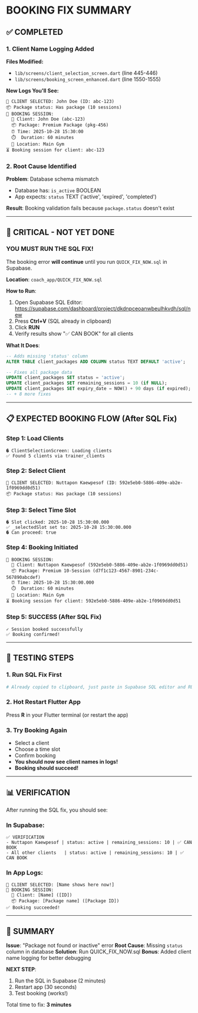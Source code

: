 # BOOKING FIX SUMMARY

## ✅ COMPLETED

### 1. Client Name Logging Added
**Files Modified:**
- `lib/screens/client_selection_screen.dart` (line 445-446)
- `lib/screens/booking_screen_enhanced.dart` (line 1550-1555)

**New Logs You'll See:**
```
👤 CLIENT SELECTED: John Doe (ID: abc-123)
📦 Package status: Has package (10 sessions)
📅 BOOKING SESSION:
  👤 Client: John Doe (abc-123)
  📦 Package: Premium Package (pkg-456)
  ⏰ Time: 2025-10-28 15:30:00
  ⏱️  Duration: 60 minutes
  📍 Location: Main Gym
⏳ Booking session for client: abc-123
```

### 2. Root Cause Identified
**Problem**: Database schema mismatch
- Database has: `is_active` BOOLEAN
- App expects: `status` TEXT ('active', 'expired', 'completed')

**Result**: Booking validation fails because `package.status` doesn't exist

---

## 🚨 CRITICAL - NOT YET DONE

### YOU MUST RUN THE SQL FIX!

The booking error **will continue** until you run `QUICK_FIX_NOW.sql` in Supabase.

**Location**: `coach_app/QUICK_FIX_NOW.sql`

**How to Run**:
1. Open Supabase SQL Editor: https://supabase.com/dashboard/project/dkdnpceoanwbeulhkvdh/sql/new
2. Press **Ctrl+V** (SQL already in clipboard)
3. Click **RUN**
4. Verify results show "✅ CAN BOOK" for all clients

**What It Does**:
```sql
-- Adds missing 'status' column
ALTER TABLE client_packages ADD COLUMN status TEXT DEFAULT 'active';

-- Fixes all package data
UPDATE client_packages SET status = 'active';
UPDATE client_packages SET remaining_sessions = 10 (if NULL);
UPDATE client_packages SET expiry_date = NOW() + 90 days (if expired);
-- + 8 more fixes
```

---

## 📋 EXPECTED BOOKING FLOW (After SQL Fix)

### Step 1: Load Clients
```
� ClientSelectionScreen: Loading clients
✅ Found 5 clients via trainer_clients
```

### Step 2: Select Client
```
👤 CLIENT SELECTED: Nuttapon Kaewpesof (ID: 592e5eb0-5886-409e-ab2e-1f0969dd0d51)
📦 Package status: Has package (10 sessions)
```

### Step 3: Select Time Slot
```
� Slot clicked: 2025-10-28 15:30:00.000
✅ _selectedSlot set to: 2025-10-28 15:30:00.000
� Can proceed: true
```

### Step 4: Booking Initiated
```
📅 BOOKING SESSION:
  👤 Client: Nuttapon Kaewpesof (592e5eb0-5886-409e-ab2e-1f0969dd0d51)
  📦 Package: Premium 10-Session (d7f1c123-4567-8901-234c-567890abcdef)
  ⏰ Time: 2025-10-28 15:30:00.000
  ⏱️  Duration: 60 minutes
  📍 Location: Main Gym
⏳ Booking session for client: 592e5eb0-5886-409e-ab2e-1f0969dd0d51
```

### Step 5: SUCCESS (After SQL Fix)
```
✓ Session booked successfully
✅ Booking confirmed!
```

---

## 🔄 TESTING STEPS

### 1. Run SQL Fix First
```bash
# Already copied to clipboard, just paste in Supabase SQL editor and RUN
```

### 2. Hot Restart Flutter App
Press **R** in your Flutter terminal (or restart the app)

### 3. Try Booking Again
- Select a client
- Choose a time slot
- Confirm booking
- **You should now see client names in logs!**
- **Booking should succeed!**

---

## 📊 VERIFICATION

After running the SQL fix, you should see:

### In Supabase:
```
✅ VERIFICATION
- Nuttapon Kaewpesof | status: active | remaining_sessions: 10 | ✅ CAN BOOK
- All other clients   | status: active | remaining_sessions: 10 | ✅ CAN BOOK
```

### In App Logs:
```
👤 CLIENT SELECTED: [Name shows here now!]
📅 BOOKING SESSION:
  👤 Client: [Name] ([ID])
  📦 Package: [Package name] ([Package ID])
✅ Booking succeeded!
```

---

## 🎯 SUMMARY

**Issue**: "Package not found or inactive" error
**Root Cause**: Missing `status` column in database
**Solution**: Run QUICK_FIX_NOW.sql
**Bonus**: Added client name logging for better debugging

**NEXT STEP**:
1. Run the SQL in Supabase (2 minutes)
2. Restart app (30 seconds)
3. Test booking (works!)

Total time to fix: **3 minutes**
